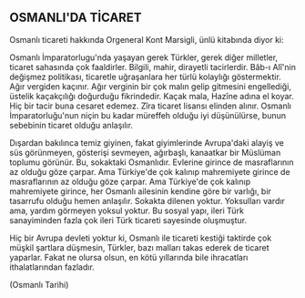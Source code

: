 ## OSMANLI'DA TİCARET

Osmanlı ticareti hakkında Orgeneral Kont Marsigli, ünlü kitabında diyor ki:

Osmanlı İmparatorlugu'nda yaşayan gerek Türkler, gerek diğer milletler, ticaret sahasında çok faaldirler. Bilgili, mahir, dirayetli tacirlerdir. Bâb-ı Alî'nin değişmez politikası, ticaretle uğra­şanlara her türlü kolaylığı göstermektir. Ağır ver­giden kaçınır. Ağır verginin bir çok malın gelip gitmesini engellediği, üstelik kaçakçılığı doğurdu­ğu fikrindedir. Kaçak mala, Hazîne adına el koyar. Hiç bir tacir buna cesaret edemez. Zîra ticaret li­sansı elinden alınır. Osmanlı İmparatorluğu'nun niçin bu kadar müreffeh olduğu iyi düşünülürse, bunun sebebinin ticaret olduğu anlaşılır.

Dışardan bakılınca temiz giyinen, fakat giyim­lerinde Avrupa'daki alayiş ve süs görünmeyen, gösterişi sevmeyen, ağırbaşlı, kanaatkar bir Müslü­man toplumu görünür. Bu, sokaktaki Osmanlıdır. Evlerine girince de masraflarının az olduğu göze çarpar. Ama Türkiye'de çok kalınıp mahremiyete girince de masraflarının az olduğu göze çarpar. Ama Türkiye'de çok kalınıp mahremiyete girince, her Osmanlı ailesinin kendine göre bir varlığı, bir tasarrufu olduğu hemen anlaşılır. Sokakta dilenen yoktur. Yoksulları vardır ama, yardım görmeyen yoksul yoktur. Bu sosyal yapı, ileri Türk sanayiminden fazla çok ileri Türk ticareti sayesinde oluş­muştur.

Hiç bir Avrupa devleti yoktur ki, Osmanlı ile ticareti kestiği taktirde çok müşkil şartlara düşme­sin, Türkler, bazı malları takas ederek de ticaret yaparlar. Fakat ne olursa olsun, en kötü yıllarında bile ihracatları ithalatlarından fazladır.

(Osmanlı Tarihi)

